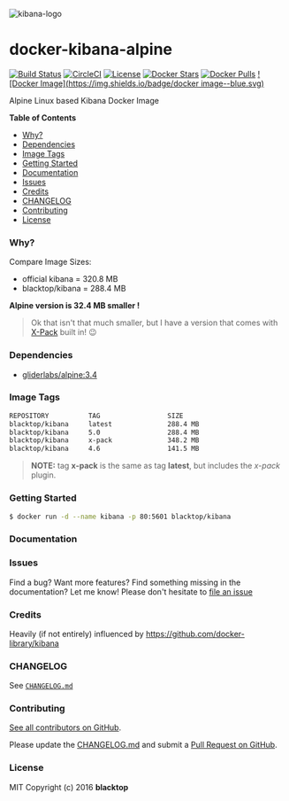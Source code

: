 ![kibana-logo](https://raw.githubusercontent.com/blacktop/docker-kibana-alpine/master/kibana-logo.png)

docker-kibana-alpine
====================

[![Build Status](https://travis-ci.org/blacktop/docker-kibana-alpine.svg?branch=master)](https://travis-ci.org/blacktop/docker-kibana-alpine)
[![CircleCI](https://circleci.com/gh/blacktop/docker-kibana-alpine.png?style=shield)](https://circleci.com/gh/blacktop/docker-kibana-alpine) [![License](http://img.shields.io/:license-mit-blue.svg)](http://doge.mit-license.org) [![Docker Stars](https://img.shields.io/docker/stars/blacktop/kibana.svg)](https://hub.docker.com/r/blacktop/kibana/) [![Docker Pulls](https://img.shields.io/docker/pulls/blacktop/kibana.svg)](https://hub.docker.com/r/blacktop/kibana/) [![Docker Image](https://img.shields.io/badge/docker image--blue.svg)](https://hub.docker.com/r/blacktop/kibana/)

Alpine Linux based Kibana Docker Image

**Table of Contents**

  - [Why?](#why)
  - [Dependencies](#dependencies)
  - [Image Tags](#image-tags)
  - [Getting Started](#getting-started)
  - [Documentation](#documentation)
  - [Issues](#issues)
  - [Credits](#credits)
  - [CHANGELOG](#changelog)
  - [Contributing](#contributing)
  - [License](#license)

### Why?

Compare Image Sizes:  
 - official kibana = 320.8 MB
 - blacktop/kibana = 288.4 MB

**Alpine version is 32.4 MB smaller !**  
> Ok that isn't that much smaller, but I have a version that comes with [X-Pack](https://www.elastic.co/guide/en/x-pack/current/xpack-introduction.html) built in! :wink:

### Dependencies

-	[gliderlabs/alpine:3.4](https://index.docker.io/_/gliderlabs/alpine/)

### Image Tags

```bash
REPOSITORY          TAG                 SIZE
blacktop/kibana     latest              288.4 MB
blacktop/kibana     5.0                 288.4 MB
blacktop/kibana     x-pack              348.2 MB
blacktop/kibana     4.6                 141.5 MB
```

> **NOTE:** tag **x-pack** is the same as tag **latest**, but includes the *x-pack* plugin.  

### Getting Started

```bash
$ docker run -d --name kibana -p 80:5601 blacktop/kibana
```

### Documentation

### Issues

Find a bug? Want more features? Find something missing in the documentation? Let me know! Please don't hesitate to [file an issue](https://github.com/blacktop/docker-kibana-alpine/issues/new)

### Credits

Heavily (if not entirely) influenced by https://github.com/docker-library/kibana  

### CHANGELOG

See [`CHANGELOG.md`](https://github.com/blacktop/docker-kibana-alpine/blob/master/CHANGELOG.md)

### Contributing

[See all contributors on GitHub](https://github.com/blacktop/docker-kibana-alpine/graphs/contributors).

Please update the [CHANGELOG.md](https://github.com/blacktop/docker-kibana-alpine/blob/master/CHANGELOG.md) and submit a [Pull Request on GitHub](https://help.github.com/articles/using-pull-requests/).

### License

MIT Copyright (c) 2016 **blacktop**
